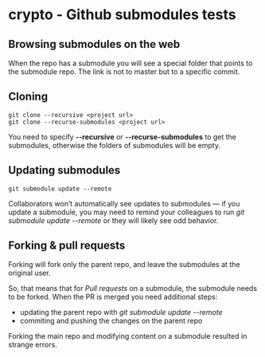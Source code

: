 # crypto - Github submodules tests


## Browsing submodules on the web

When the repo has a submodule you will see a special folder that points to the submodule repo. The link is not to master but to a specific commit.


## Cloning
``` 
git clone --recursive <project url>
git clone --recurse-submodules <project url>
```

You need to specify **--recursive** or **--recurse-submodules** to get the submodules, otherwise the folders of submodules will be empty.


## Updating submodules
```
git submodule update --remote
```

Collaborators won’t automatically see updates to submodules — if you update a submodule, you may need to remind your colleagues to run *git submodule update --remote* or they will likely see odd behavior.


## Forking & pull requests
Forking will fork only the parent repo, and leave the submodules at the original user.

So, that means that for *Pull requests* on a submodule, the submodule needs to be forked. When the PR is merged you need additional steps: 
 - updating the parent repo with *git submodule update --remote*
 - commiting and pushing the changes on the parent repo

Forking the main repo and modifying content on a submodule resulted in strange errors.
